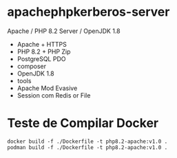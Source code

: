 # apachephpkerberos-server

Apache / PHP 8.2 Server /  OpenJDK 1.8

* Apache + HTTPS
* PHP 8.2 + PHP Zip
* PostgreSQL PDO
* composer
* OpenJDK 1.8
* tools
* Apache Mod Evasive
* Session com Redis or File

# Teste de Compilar Docker

```
docker build -f ./Dockerfile -t php8.2-apache:v1.0 .
podman build -f ./Dockerfile -t php8.2-apache:v1.0 .
```
